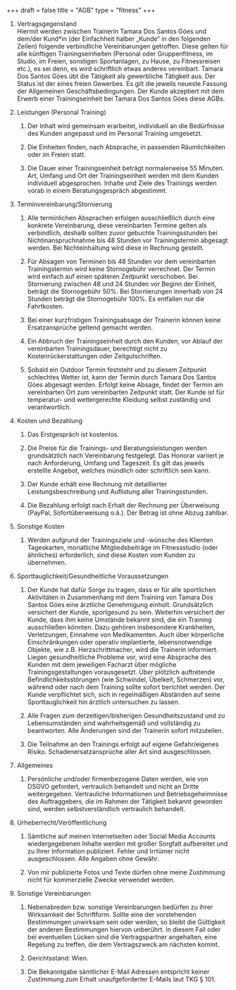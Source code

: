 +++
draft = false
title = "AGB"
type = "fitness"
+++

1. Vertragsgegenstand  
    Hiermit werden zwischen Trainerin Tamara Dos Santos Góes und dem/der Kund*in (der Einfachheit halber „Kunde“ in den folgenden Zeilen) folgende verbindliche Vereinbarungen getroffen. Diese gelten für alle künftigen Trainingseinheiten (Personal oder Gruppenfitness, im Studio, im Freien, sonstigen Sportanlagen, zu Hause, zu Fitnessreisen etc.), es sei denn, es wird schriftlich etwas anderes vereinbart. Tamara Dos Santos Góes übt die Tätigkeit als gewerbliche Tätigkeit aus. Der Status ist der eines freien Gewerbes. Es gilt die jeweils neueste Fassung der Allgemeinen Geschäftsbedingungen. Der Kunde akzeptiert mit dem Erwerb einer Trainingseinheit bei Tamara Dos Santos Góes diese AGBs.

2. Leistungen (Personal Training)
    1. Der Inhalt wird gemeinsam erarbeitet, individuell an die Bedürfnisse des Kunden angepasst und im Personal Training umgesetzt.

    2. Die Einheiten finden, nach Absprache, in passenden Räumlichkeiten oder im Freien statt.

    3. Die Dauer einer Trainingseinheit beträgt normalerweise 55 Minuten. Art, Umfang und Ort der Trainingseinheit werden mit dem Kunden individuell abgesprochen. Inhalte und Ziele des Trainings werden vorab in einem Beratungsgespräch abgestimmt.

3. Terminvereinbarung/Stornierung  
    1. Alle terminlichen Absprachen erfolgen ausschließlich durch eine konkrete Vereinbarung, diese vereinbarten Termine gelten als verbindlich, deshalb sollten zuvor gebuchte Trainingsstunden bei Nichtinanspruchnahme bis 48 Stunden vor Trainingstermin abgesagt werden. Bei Nichteinhaltung wird diese in Rechnung gestellt.

    2. Für Absagen von Terminen bis 48 Stunden vor dem vereinbarten Trainingstermin wird keine Stornogebühr verrechnet. Der Termin wird einfach auf einen späteren Zeitpunkt verschoben. Bei Stornierung zwischen 48 und 24 Stunden vor Beginn der Einheit, beträgt die Stornogebühr 50%. Bei Stornierungen innerhalb von 24 Stunden beträgt die Stornogebühr 100%. Es entfallen nur die Fahrtkosten.

    3. Bei einer kurzfristigen Trainingsabsage der Trainerin können keine Ersatzansprüche geltend gemacht werden.

    4. Ein Abbruch der Trainingseinheit durch den Kunden, vor Ablauf der vereinbarten Trainingsdauer, berechtigt nicht zu Kostenrückerstattungen oder Zeitgutschriften.

    5. Sobald ein Outdoor Termin feststeht und zu diesem Zeitpunkt schlechtes Wetter ist, kann der Termin durch Tamara Dos Santos Góes abgesagt werden. Erfolgt keine Absage, findet der Termin am vereinbarten Ort zum vereinbarten Zeitpunkt statt. Der Kunde ist für temperatur- und wettergerechte Kleidung selbst zuständig und verantwortlich.

4. Kosten und Bezahlung  
    1. Das Erstgespräch ist kostenlos.

    2. Die Preise für die Trainings- und Beratungsleistungen werden grundsätzlich nach Vereinbarung festgelegt. Das Honorar variiert je nach Anforderung, Umfang und Tageszeit. Es gilt das jeweils erstellte Angebot, welches mündlich oder schriftlich sein kann.

    3. Der Kunde erhält eine Rechnung mit detaillierter Leistungsbeschreibung und Auflistung aller Trainingsstunden.

    4. Die Bezahlung erfolgt nach Erhalt der Rechnung per Überweisung (PayPal, Sofortüberweisung o.ä.). Der Betrag ist ohne Abzug zahlbar.

5. Sonstige Kosten  
    1. Werden aufgrund der Trainingsziele und -wünsche des Klienten Tageskarten, monatliche Mitgliedsbeiträge im Fitnessstudio (oder ähnliches) erforderlich, sind diese Kosten vom Kunden zu übernehmen.

6. Sporttauglichkeit/Gesundheitliche Voraussetzungen 
    1. Der Kunde hat dafür Sorge zu tragen, dass er für alle sportlichen Aktivitäten in Zusammenhang mit dem Training von Tamara Dos Santos Góes eine ärztliche Genehmigung einholt. Grundsätzlich versichert der Kunde, sportgesund zu sein. Weiterhin versichert der Kunde, dass ihm keine Umstände bekannt sind, die ein Training ausschließen könnten. Dazu gehören insbesondere Krankheiten, Verletzungen, Einnahme von Medikamenten. Auch über körperliche Einschränkungen oder operativ implantierte, lebensnotwendige Objekte, wie z.B. Herzschrittmacher, wird die Trainerin informiert.  
    Liegen gesundheitliche Probleme vor, wird eine Absprache des Kunden mit dem jeweiligen Facharzt über mögliche Trainingsgestaltungen vorausgesetzt. Über plötzlich auftretende Befindlichkeitsstörungen (wie Schwindel, Übelkeit, Schmerzen) vor, während oder nach dem Training sollte sofort berichtet werden. Der Kunde verpflichtet sich, sich in regelmäßigen Abständen auf seine Sporttauglichkeit hin ärztlich untersuchen zu lassen.

    1. Alle Fragen zum derzeitigen/bisherigen Gesundheitszustand und zu Lebensumständen sind wahrheitsgemäß und vollständig zu beantworten. Alle Änderungen sind der Trainerin sofort mitzuteilen.

    2. Die Teilnahme an den Trainings erfolgt auf eigene Gefahr/eigenes Risiko. Schadenersatzansprüche aller Art sind ausgeschlossen.

7. Allgemeines  
    1. Persönliche und/oder firmenbezogene Daten werden, wie von DSGVO gefordert, vertraulich behandelt und nicht an Dritte weitergegeben. Vertrauliche Informationen und Betriebsgeheimnisse des Auftraggebers, die im Rahmen der Tätigkeit bekannt geworden sind, werden selbstverständlich vertraulich behandelt.

8. Urheberrecht/Veröffentlichung 
    1. Sämtliche auf meinen Internetseiten oder Social Media Accounts wiedergegebenen Inhalte werden mit großer Sorgfalt aufbereitet und zu Ihrer Information publiziert. Fehler und Irrtümer nicht ausgeschlossen. Alle Angaben ohne Gewähr.
   
    2. Von mir publizierte Fotos und Texte dürfen ohne meine Zustimmung nicht für kommerzielle Zwecke verwendet werden.
   
9. Sonstige Vereinbarungen  
    1. Nebenabreden bzw. sonstige Vereinbarungen bedürfen zu ihrer Wirksamkeit der Schriftform. Sollte eine der vorstehenden Bestimmungen unwirksam sein oder werden, so bleibt die Gültigkeit der anderen Bestimmungen hiervon unberührt. In diesem Fall oder bei eventuellen Lücken sind die Vertragspartner angehalten, eine Regelung zu treffen, die dem Vertragszweck am nächsten kommt.

    2. Gerichtsstand: Wien.

    3. Die Bekanntgabe sämtlicher E-Mail Adressen entspricht keiner Zustimmung zum Erhalt unaufgeforderter E-Mails laut TKG § 101.